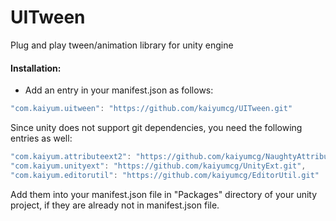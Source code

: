 # UITween
Plug and play tween/animation library for unity engine


#### Installation:
* Add an entry in your manifest.json as follows:
```C#
"com.kaiyum.uitween": "https://github.com/kaiyumcg/UITween.git"
```

Since unity does not support git dependencies, you need the following entries as well:
```C#
"com.kaiyum.attributeext2": "https://github.com/kaiyumcg/NaughtyAttributes",
"com.kaiyum.unityext": "https://github.com/kaiyumcg/UnityExt.git",
"com.kaiyum.editorutil": "https://github.com/kaiyumcg/EditorUtil.git"
```
Add them into your manifest.json file in "Packages\" directory of your unity project, if they are already not in manifest.json file.